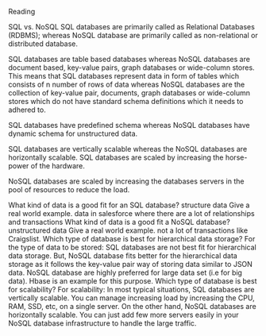 Reading

SQL	vs. NoSQL
SQL databases are primarily called as Relational Databases (RDBMS); whereas NoSQL database are primarily called as non-relational or distributed database.

SQL databases are table based databases whereas NoSQL databases are document based, key-value pairs, graph databases or wide-column stores. This means that SQL databases represent data in form of tables which consists of n number of rows of data whereas NoSQL databases are the collection of key-value pair, documents, graph databases or wide-column stores which do not have standard schema definitions which it needs to adhered to.

SQL databases have predefined schema whereas NoSQL databases have dynamic schema for unstructured data.

SQL databases are vertically scalable whereas the NoSQL databases are horizontally scalable. SQL databases are scaled by increasing the horse-power of the hardware. 

NoSQL databases are scaled by increasing the databases servers in the pool of resources to reduce the load. 
 	 
 	 
What kind of data is a good fit for an SQL database?  structure data
Give a real world example. data in salesforce where there are a lot of relationships and transactions
What kind of data is a good fit a NoSQL database? unstructured data
Give a real world example.  not a lot of transactions like Craigslist.
Which type of database is best for hierarchical data storage? For the type of data to be stored: SQL databases are not best fit for hierarchical data storage. But, NoSQL database fits better for the hierarchical data storage as it follows the key-value pair way of storing data similar to JSON data. NoSQL database are highly preferred for large data set (i.e for big data). Hbase is an example for this purpose.
Which type of database is best for scalability? For scalability: In most typical situations, SQL databases are vertically scalable. You can manage increasing load by increasing the CPU, RAM, SSD, etc, on a single server. On the other hand, NoSQL databases are horizontally scalable. You can just add few more servers easily in your NoSQL database infrastructure to handle the large traffic.